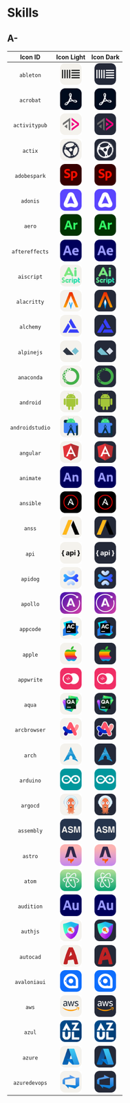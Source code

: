 # Skills

## A-
|                 Icon ID                 |                       Icon Light                       |                       Icon Dark                       |
|:---------------------------------------:| :-----------------------------------------------------:|:-----------------------------------------------------:|
|`ableton`                                |<img src="./icons/Ableton-Light.svg" width="50">        |<img src="./icons/Ableton-Dark.svg" width="50">        |
|`acrobat`                                |<img src="./icons/Acrobat.svg" width="50">              |<img src="./icons/Acrobat.svg" width="50">             |
|`activitypub`                            |<img src="./icons/ActivityPub-Light.svg" width="50">    |<img src="./icons/ActivityPub-Dark.svg" width="50">    |
|`actix`                                  |<img src="./icons/Actix-Light.svg" width="50">          |<img src="./icons/Actix-Dark.svg" width="50">          |
|`adobespark`                             |<img src="./icons/Adobespark.svg" width="50">           |<img src="./icons/Adobespark.svg" width="50">          |
|`adonis`                                 |<img src="./icons/Adonis.svg" width="50">               |<img src="./icons/Adonis.svg" width="50">              |
|`aero`                                   |<img src="./icons/Aero.svg" width="50">                 |<img src="./icons/Aero.svg" width="50">                |
|`aftereffects`                           |<img src="./icons/AfterEffects.svg" width="50">         |<img src="./icons/AfterEffects.svg" width="50">        |
|`aiscript`                               |<img src="./icons/AiScript-Light.svg" width="50">       |<img src="./icons/AiScript-Dark.svg" width="50">       |
|`alacritty`                              |<img src="./icons/Alacritty-Light.svg" width="50">      |<img src="./icons/Alacritty-Dark.svg" width="50">      |
|`alchemy`                                |<img src="./icons/Alchemy-Light.svg" width="50">        |<img src="./icons/Alchemy-Dark.svg" width="50">        |
|`alpinejs`                               |<img src="./icons/AlpineJS-Light.svg" width="50">       |<img src="./icons/AlpineJS-Dark.svg" width="50">       |
|`anaconda`                               |<img src="./icons/Anaconda-Light.svg" width="50">       |<img src="./icons/Anaconda-Dark.svg" width="50">       |
|`android`                                |<img src="./icons/Android-Light.svg" width="50">        |<img src="./icons/Android-Dark.svg" width="50">        |
|`androidstudio`                          |<img src="./icons/AndroidStudio-Light.svg" width="50">  |<img src="./icons/AndroidStudio-Dark.svg" width="50">  |
|`angular`                                |<img src="./icons/Angular-Light.svg" width="50">        |<img src="./icons/Angular-Dark.svg" width="50">        |
|`animate`                                |<img src="./icons/Animate.svg" width="50">              |<img src="./icons/Animate.svg" width="50">             |
|`ansible`                                |<img src="./icons/Ansible.svg" width="50">              |<img src="./icons/Ansible.svg" width="50">             |
|`anss`                                   |<img src="./icons/Anss-Light.svg" width="50">           |<img src="./icons/Anss-Dark.svg" width="50">           |
|`api`                                    |<img src="./icons/Api-Light.svg" width="50">            |<img src="./icons/Api-Dark.svg" width="50">            |
|`apidog`                                 |<img src="./icons/Apidog-Light.svg" width="50">         |<img src="./icons/Apidog-Dark.svg" width="50">         |
|`apollo`                                 |<img src="./icons/Apollo.svg" width="50">               |<img src="./icons/Apollo.svg" width="50">              |
|`appcode`                                |<img src="./icons/Appcode-Light.svg" width="50">        |<img src="./icons/Appcode-Dark.svg" width="50">        |
|`apple`                                  |<img src="./icons/Apple-Light.svg" width="50">          |<img src="./icons/Apple-Dark.svg" width="50">          |
|`appwrite`                               |<img src="./icons/Appwrite.svg" width="50">             |<img src="./icons/Appwrite.svg" width="50">            |
|`aqua`                                   |<img src="./icons/Aqua-Light.svg" width="50">           |<img src="./icons/Aqua-Dark.svg" width="50">           |
|`arcbrowser`                             |<img src="./icons/Arcbrowser-Light.svg" width="50">     |<img src="./icons/Arcbrowser-Dark.svg" width="50">     |
|`arch`                                   |<img src="./icons/Arch-Light.svg" width="50">           |<img src="./icons/Arch-Dark.svg" width="50">           |
|`arduino`                                |<img src="./icons/Arduino.svg" width="50">              |<img src="./icons/Arduino.svg" width="50">             |
|`argocd`                                 |<img src="./icons/Argocd-Light.svg" width="50">         |<img src="./icons/Argocd-Dark.svg" width="50">         |
|`assembly`                               |<img src="./icons/Assembly.svg" width="50">             |<img src="./icons/Assembly.svg" width="50">            |
|`astro`                                  |<img src="./icons/Astro.svg" width="50">                |<img src="./icons/Astro.svg" width="50">               |
|`atom`                                   |<img src="./icons/Atom.svg" width="50">                 |<img src="./icons/Atom.svg" width="50">                |
|`audition`                               |<img src="./icons/Audition.svg" width="50">             |<img src="./icons/Audition.svg" width="50">            |
|`authjs`                                 |<img src="./icons/Authjs-Light.svg" width="50">         |<img src="./icons/Authjs-Dark.svg" width="50">         |
|`autocad`                                |<img src="./icons/AutoCAD-Light.svg" width="50">        |<img src="./icons/AutoCAD-Dark.svg" width="50">        |
|`avaloniaui`                             |<img src="./icons/Avaloniaui.svg" width="50">           |<img src="./icons/Avaloniaui.svg" width="50">          |
|`aws`                                    |<img src="./icons/AWS-Light.svg" width="50">            |<img src="./icons/AWS-Dark.svg" width="50">            |
|`azul`                                   |<img src="./icons/Azul.svg" width="50">                 |<img src="./icons/Azul.svg" width="50">                |
|`azure`                                  |<img src="./icons/Azure-Light.svg" width="50">          |<img src="./icons/Azure-Dark.svg" width="50">          |
|`azuredevops`                            |<img src="./icons/azuredevops-light.svg" width="50">    |<img src="./icons/azuredevops-dark.svg" width="50">    |























